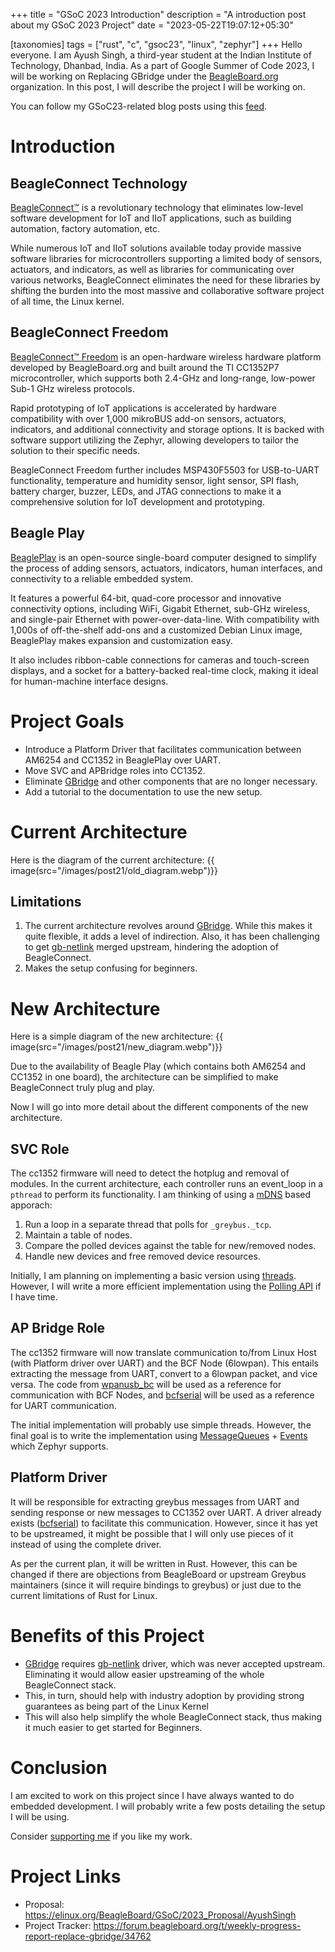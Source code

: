 +++
title = "GSoC 2023 Introduction"
description = "A introduction post about my GSoC 2023 Project"
date = "2023-05-22T19:07:12+05:30"

[taxonomies]
tags = ["rust", "c", "gsoc23", "linux", "zephyr"]
+++
Hello everyone. I am Ayush Singh, a third-year student at the Indian Institute of Technology, Dhanbad, India. As a part of Google Summer of Code 2023, I will be working on Replacing GBridge under the [BeagleBoard.org](https://www.beagleboard.org/) organization. In this post, I will describe the project I will be working on.

<!-- more -->

You can follow my GSoC23-related blog posts using this [feed](https://www.programmershideaway.xyz/tags/gsoc23/atom.xml).

# Introduction
## BeagleConnect Technology
[BeagleConnect™](https://docs.beagle.cc/latest/boards/beagleconnect/index.html) is a revolutionary technology that eliminates low-level software development for IoT and IIoT applications, such as building automation, factory automation, etc. 

While numerous IoT and IIoT solutions available today provide massive software libraries for microcontrollers supporting a limited body of sensors, actuators, and indicators, as well as libraries for communicating over various networks, BeagleConnect eliminates the need for these libraries by shifting the burden into the most massive and collaborative software project of all time, the Linux kernel.

## BeagleConnect Freedom
[BeagleConnect™ Freedom](https://docs.beagleboard.org/latest/boards/beagleconnect/freedom/index.html) is an open-hardware wireless hardware platform developed by BeagleBoard.org and built around the TI CC1352P7 microcontroller, which supports both 2.4-GHz and long-range, low-power Sub-1 GHz wireless protocols. 

Rapid prototyping of IoT applications is accelerated by hardware compatibility with over 1,000 mikroBUS add-on sensors, actuators, indicators, and additional connectivity and storage options. It is backed with software support utilizing the Zephyr, allowing developers to tailor the solution to their specific needs. 

BeagleConnect Freedom further includes MSP430F5503 for USB-to-UART functionality, temperature and humidity sensor, light sensor, SPI flash, battery charger, buzzer, LEDs, and JTAG connections to make it a comprehensive solution for IoT development and prototyping. 

## Beagle Play
[BeaglePlay](https://docs.beagleboard.org/latest/boards/beagleplay/index.html) is an open-source single-board computer designed to simplify the process of adding sensors, actuators, indicators, human interfaces, and connectivity to a reliable embedded system. 

It features a powerful 64-bit, quad-core processor and innovative connectivity options, including WiFi, Gigabit Ethernet, sub-GHz wireless, and single-pair Ethernet with power-over-data-line. With compatibility with 1,000s of off-the-shelf add-ons and a customized Debian Linux image, BeaglePlay makes expansion and customization easy. 

It also includes ribbon-cable connections for cameras and touch-screen displays, and a socket for a battery-backed real-time clock, making it ideal for human-machine interface designs.

# Project Goals
- Introduce a Platform Driver that facilitates communication between AM6254 and CC1352 in BeaglePlay over UART.
- Move SVC and APBridge roles into CC1352.
- Eliminate [GBridge](https://git.beagleboard.org/beagleconnect/linux/gbridge) and other components that are no longer necessary.
- Add a tutorial to the documentation to use the new setup.

# Current Architecture
Here is the diagram of the current architecture:
{{ image(src="/images/post21/old_diagram.webp")}}

## Limitations
1. The current architecture revolves around [GBridge](https://git.beagleboard.org/beagleconnect/linux/gbridge). While this makes it quite flexible, it adds a level of indirection. Also, it has been challenging to get [gb-netlink](https://git.beagleboard.org/beagleconnect/linux/gbridge) merged upstream, hindering the adoption of BeagleConnect.
2. Makes the setup confusing for beginners.


# New Architecture
Here is a simple diagram of the new architecture:
{{ image(src="/images/post21/new_diagram.webp")}}

Due to the availability of Beagle Play (which contains both AM6254 and CC1352 in one board), the architecture can be simplified to make BeagleConnect truly plug and play.

Now I will go into more detail about the different components of the new architecture.

## SVC Role
The cc1352 firmware will need to detect the hotplug and removal of modules. In the current architecture, each controller runs an event_loop in a `pthread` to perform its functionality. I am thinking of using a [mDNS](https://docs.zephyrproject.org/3.2.0/connectivity/networking/api/dns_resolve.html) based apporach:

1. Run a loop in a separate thread that polls for `_greybus._tcp`.
2. Maintain a table of nodes.
3. Compare the polled devices against the table for new/removed nodes.
4. Handle new devices and free removed device resources.

Initially, I am planning on implementing a basic version using [threads](https://docs.zephyrproject.org/3.2.0/kernel/services/threads/index.html). However, I will write a more efficient implementation using the [Polling API](https://docs.zephyrproject.org/3.2.0/kernel/services/polling.html) if I have time.

## AP Bridge Role
The cc1352 firmware will now translate communication to/from Linux Host (with Platform driver over UART) and the BCF Node (6lowpan). This entails extracting the message from UART, convert to a 6lowpan packet, and vice versa. The code from [wpanusb_bc](https://git.beagleboard.org/beagleconnect/zephyr/wpanusb_bc) will be used as a reference for communication with BCF Nodes, and [bcfserial](https://git.beagleboard.org/beagleconnect/linux/bcfserial) will be used as a reference for UART communication.

The initial implementation will probably use simple threads. However, the final goal is to write the implementation using [MessageQueues](https://docs.zephyrproject.org/latest/kernel/services/data_passing/message_queues.html#message-queues) + [Events](https://docs.zephyrproject.org/latest/kernel/services/synchronization/events.html) which Zephyr supports.

## Platform Driver
It will be responsible for extracting greybus messages from UART and sending response or new messages to CC1352 over UART. A driver already exists ([bcfserial](https://git.beagleboard.org/beagleconnect/linux/bcfserial)) to facilitate this communication. However, since it has yet to be upstreamed, it might be possible that I will only use pieces of it instead of using the complete driver.

As per the current plan, it will be written in Rust. However, this can be changed if there are objections from BeagleBoard or upstream Greybus maintainers (since it will require bindings to greybus) or just due to the current limitations of Rust for Linux.

# Benefits of this Project
- [GBridge](https://git.beagleboard.org/beagleconnect/linux/gbridge) requires [gb-netlink](https://git.beagleboard.org/beagleconnect/linux/greybus) driver, which was never accepted upstream. Eliminating it would allow easier upstreaming of the whole BeagleConnect stack.
- This, in turn, should help with industry adoption by providing strong guarantees as being part of the Linux Kernel
- This will also help simplify the whole BeagleConnect stack, thus making it much easier to get started for Beginners.

# Conclusion
I am excited to work on this project since I have always wanted to do embedded development. I will probably write a few posts detailing the setup I will be using.

Consider [supporting me](@/pages/supportme.md) if you like my work.

# Project Links
- Proposal: https://elinux.org/BeagleBoard/GSoC/2023_Proposal/AyushSingh
- Project Tracker: https://forum.beagleboard.org/t/weekly-progress-report-replace-gbridge/34762
